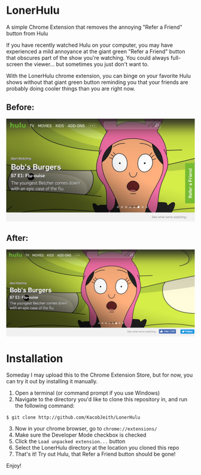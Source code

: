 # LonerHulu
A simple Chrome Extension that removes the annoying "Refer a Friend" button from Hulu

If you have recently watched Hulu on your computer, you may have experienced a mild annoyance at the giant green "Refer a Friend" button that obscures part of the show you're watching. You could always full-screen the viewer... but sometimes you just don't want to. 

With the LonerHulu chrome extension, you can binge on your favorite Hulu shows without that giant green button reminding you that your friends are probably doing cooler things than you are right now. 

## Before: 
![BeforeImage](/BeforeLonerHulu.png "Before LonerHulu")


## After: 
![AfterImage](/AfterLonerHulu.png "After LonerHulu")

# Installation
Someday I may upload this to the Chrome Extension Store, but for now, you can try it out by installing it manually. 

1. Open a terminal (or command prompt if you use Windows)
2. Navigate to the directory you'd like to clone this repository in, and run the following command:

```
$ git clone http://github.com/KacobJeith/LonerHulu 
```

3.  Now in your chrome browser, go to  `chrome://extensions/`
4. Make sure the Developer Mode checkbox is checked
5. Click the `Load unpacked extension...` button
6. Select the LonerHulu directory at the location you cloned this repo
7. That's it! Try out Hulu, that Refer a Friend button should be gone!

Enjoy!
